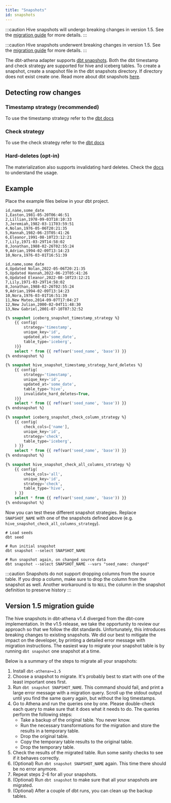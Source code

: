 ```yaml
---
title: "Snapshots"
id: snapshots
---
```


<VersionBlock lastVersion="1.4">

:::caution
Hive snapshots will undergo breaking changes in version 1.5. 
See the [migration guide](#version-15-migration-guide) for more details.
:::

</VersionBlock>

<VersionBlock firstVersion="1.5">

:::caution
Hive snapshots underwent breaking changes in version 1.5.
See the [migration guide](#version-15-migration-guide) for more details.
:::

</VersionBlock>

The dbt-athena adapter supports [dbt snapshots](https://docs.getdbt.com/docs/build/snapshots). Both the dbt timestamp and check strategy are supported for hive and iceberg tables. To create a snapshot, create a snapshot file in the dbt snapshots directory. If directory does not exist create one. Read more about dbt snapshots [here](https://docs.getdbt.com/docs/build/snapshots).

## Detecting row changes

### Timestamp strategy (recommended)

To use the timestamp strategy refer to the [dbt docs](https://docs.getdbt.com/docs/build/snapshots#timestamp-strategy-recommended)

### Check strategy

To use the check strategy refer to the [dbt docs](https://docs.getdbt.com/docs/build/snapshots#check-strategy)

### Hard-deletes (opt-in)

The materialization also supports invalidating hard deletes. Check the [docs](https://docs.getdbt.com/docs/build/snapshots#hard-deletes-opt-in) to understand the usage.

## Example

Place the example files below in your dbt project.

<File name='seeds/base.csv'>

```csv
id,name,some_date
1,Easton,1981-05-20T06:46:51
2,Lillian,1978-09-03T18:10:33
3,Jeremiah,1982-03-11T03:59:51
4,Nolan,1976-05-06T20:21:35
5,Hannah,1982-06-23T05:41:26
6,Eleanor,1991-08-10T23:12:21
7,Lily,1971-03-29T14:58:02
8,Jonathan,1988-02-26T02:55:24
9,Adrian,1994-02-09T13:14:23
10,Nora,1976-03-01T16:51:39
```

</File>

<File name='seeds/changed.csv'>

```csv
id,name,some_date
4,Updated Nolan,2022-05-06T20:21:35
5,Updated Hannah,2022-06-23T05:41:26
6,Updated Eleanor,2022-08-10T23:12:21
7,Lily,1971-03-29T14:58:02
8,Jonathan,1988-02-26T02:55:24
9,Adrian,1994-02-09T13:14:23
10,Nora,1976-03-01T16:51:39
11,New Mateo,2014-09-07T17:04:27
12,New Julian,2000-02-04T11:48:30
13,New Gabriel,2001-07-10T07:32:52
```

</File>


<File name='snapshots/iceberg_snapshot_timestamp_strategy.sql'>

```sql
{% snapshot iceberg_snapshot_timestamp_strategy %}
    {{ config(
        strategy='timestamp',
        unique_key='id',
        updated_at='some_date',
        table_type='iceberg',
    )}}
    select * from {{ ref(var('seed_name', 'base')) }}
{% endsnapshot %}

```

</File>

<File name='snapshots/hive_snapshot_timestamp_strategy_hard_deletes.sql'>

```sql
{% snapshot hive_snapshot_timestamp_strategy_hard_deletes %}
    {{ config(
        strategy='timestamp',
        unique_key='id',
        updated_at='some_date',
        table_type='hive',
        invalidate_hard_deletes=True,
    )}}
    select * from {{ ref(var('seed_name', 'base')) }}
{% endsnapshot %}
```

</File>

<File name='snapshots/iceberg_snapshot_check_column_strategy.sql'>

```sql
{% snapshot iceberg_snapshot_check_column_strategy %}
    {{ config(
        check_cols=['name'], 
        unique_key='id', 
        strategy='check',
        table_type='iceberg',
    ) }}
    select * from {{ ref(var('seed_name', 'base')) }}
{% endsnapshot %}
```

</File>

<File name='snapshots/hive_snapshot_check_all_columns_strategy.sql'>

```sql
{% snapshot hive_snapshot_check_all_columns_strategy %}
    {{ config(
        check_cols='all', 
        unique_key='id', 
        strategy='check',
        table_type='hive',
    ) }}
    select * from {{ ref(var('seed_name', 'base')) }}
{% endsnapshot %}
```

</File>

Now you can test these different snapshot strategies. Replace `SNAPSHOT_NAME` with one of the snapshots defined above (e.g. `hive_snapshot_check_all_columns_strategy`).

```shell
# Load seeds
dbt seed

# Run initial snapshot
dbt snapshot --select SNAPSHOT_NAME

# Run snapshot again, on changed source data
dbt snapshot --select SNAPSHOT_NAME --vars "seed_name: changed"
```

:::caution
Snapshots do not support dropping columns from the source table. If you drop a column, make sure to drop the column from the snapshot as well. Another workaround is to `NULL` the column in the snapshot definition to preserve history
:::

## Version 1.5 migration guide

The hive snapshots in dbt-athena v1.4 diverged from the dbt-core implementation. 
In the v1.5 release, we take the opportunity to review our approach so that we follow the dbt standards.
Unfortunately, this introduces breaking changes to existing snapshots.
We did our best to mitigate the impact on the developer, by printing a detailed error message with migration instructions.
The easiest way to migrate your snapshot table is by running `dbt snapshot` one snapshot at a time.

Below is a summary of the steps to migrate all your snapshots:

1. Install `dbt-athena>=1.5`
2. Choose a snapshot to migrate. It's probably best to start with one of the least important ones first.
3. Run `dbt snapshot SNAPSHOT_NAME`. This command should fail, and print a large error message with a migration query. Scroll up the stdout output until you find the same query again, but without the log timestamps.
4. Go to Athena and run the queries one by one. Please double-check each query to make sure that it does what it needs to do. The queries perform the following steps:
    * Take a backup of the original table. You never know.
    * Run the necessary transformations for the migration and store the results in a temporary table.
    * Drop the original table.
    * Copy the temporary table results to the original table.
    * Drop the temporary table.
5. Check the results of the migrated table. Run some sanity checks to see if it behaves correctly. 
6. (Optional) Run `dbt snapshot SNAPSHOT_NAME` again. This time there should be no error anymore.
7. Repeat steps 2-6 for all your snapshots.
8. (Optional) Run `dbt snapshot` to make sure that all your snapshots are migrated.
9. (Optional) After a couple of dbt runs, you can clean up the backup tables.
